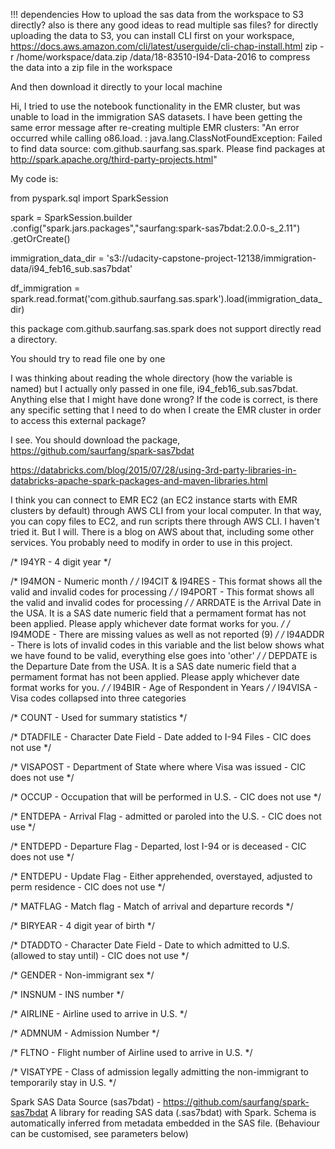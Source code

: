 !!! dependencies
How to upload the sas data from the workspace to S3 directly? also is there any good ideas to read multiple sas files?
for directly uploading the data to S3, you can install CLI first on your workspace, https://docs.aws.amazon.com/cli/latest/userguide/cli-chap-install.html
zip -r /home/workspace/data.zip /data/18-83510-I94-Data-2016 to compress the data into a zip file in the workspace

And then download it directly to your local machine

Hi, I tried to use the notebook functionality in the EMR cluster, but was unable to load in the immigration SAS datasets. I have been getting the same error message after re-creating multiple EMR clusters: "An error occurred while calling o86.load. : java.lang.ClassNotFoundException: Failed to find data source: com.github.saurfang.sas.spark. Please find packages at http://spark.apache.org/third-party-projects.html"

My code is:

from pyspark.sql import SparkSession

spark = SparkSession.builder
.config("spark.jars.packages","saurfang:spark-sas7bdat:2.0.0-s_2.11")
.getOrCreate()

immigration_data_dir = 's3://udacity-capstone-project-12138/immigration-data/i94_feb16_sub.sas7bdat'

df_immigration = spark.read.format('com.github.saurfang.sas.spark').load(immigration_data_dir)

 this package com.github.saurfang.sas.spark does not support directly read a directory.

You should try to read file one by one


I was thinking about reading the whole directory (how the variable is named) but I actually only passed in one file, i94_feb16_sub.sas7bdat. Anything else that I might have done wrong? If the code is correct, is there any specific setting that I need to do when I create the EMR cluster in order to access this external package?



I see. You should download the package, https://github.com/saurfang/spark-sas7bdat

https://databricks.com/blog/2015/07/28/using-3rd-party-libraries-in-databricks-apache-spark-packages-and-maven-libraries.html



I think you can connect to EMR EC2 (an EC2 instance starts with EMR clusters by default) through AWS CLI from your local computer. In that way, you can copy files to EC2, and run scripts there through AWS CLI. I haven't tried it. But I will. There is a blog on AWS about that, including some other services. You probably need to modify in order to use in this project.

/* I94YR - 4 digit year */

/* I94MON - Numeric month */
/* I94CIT & I94RES - This format shows all the valid and invalid codes for processing */
/* I94PORT - This format shows all the valid and invalid codes for processing */
/* ARRDATE is the Arrival Date in the USA. It is a SAS date numeric field that a 
   permament format has not been applied.  Please apply whichever date format 
   works for you. */
/* I94MODE - There are missing values as well as not reported (9) */
/* I94ADDR - There is lots of invalid codes in this variable and the list below 
   shows what we have found to be valid, everything else goes into 'other' */
/* DEPDATE is the Departure Date from the USA. It is a SAS date numeric field that 
   a permament format has not been applied.  Please apply whichever date format 
   works for you. */
/* I94BIR - Age of Respondent in Years */
/* I94VISA - Visa codes collapsed into three categories

/* COUNT - Used for summary statistics */


/* DTADFILE - Character Date Field - Date added to I-94 Files - CIC does not use */


/* VISAPOST - Department of State where where Visa was issued - CIC does not use */


/* OCCUP - Occupation that will be performed in U.S. - CIC does not use */


/* ENTDEPA - Arrival Flag - admitted or paroled into the U.S. - CIC does not use */


/* ENTDEPD - Departure Flag - Departed, lost I-94 or is deceased - CIC does not use */


/* ENTDEPU - Update Flag - Either apprehended, overstayed, adjusted to perm residence - CIC does not use */


/* MATFLAG - Match flag - Match of arrival and departure records */


/* BIRYEAR - 4 digit year of birth */


/* DTADDTO - Character Date Field - Date to which admitted to U.S. (allowed to stay until) - CIC does not use */


/* GENDER - Non-immigrant sex */


/* INSNUM - INS number */


/* AIRLINE - Airline used to arrive in U.S. */


/* ADMNUM - Admission Number */


/* FLTNO - Flight number of Airline used to arrive in U.S. */


/* VISATYPE - Class of admission legally admitting the non-immigrant to temporarily stay in U.S. */

Spark SAS Data Source (sas7bdat) - https://github.com/saurfang/spark-sas7bdat
A library for reading SAS data (.sas7bdat) with Spark.
Schema is automatically inferred from metadata embedded in the SAS file. (Behaviour can be customised, see parameters below)